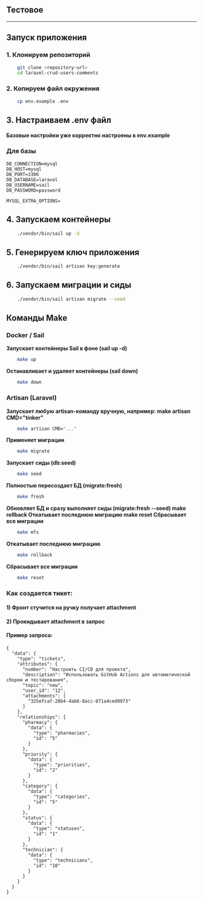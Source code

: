 ## Тестовое

---

## Запуск приложения

### 1. Клонируем репозиторий
``` bash
    git clone <repository-url>
    cd laravel-crud-users-comments
```
### 2. Копируем файл окружения
``` bash
    cp env.example .env
```
## 3. Настраиваем .env файл
#### Базовые настройки уже корректно настроены в env.example
### Для базы

```
DB_CONNECTION=mysql
DB_HOST=mysql
DB_PORT=3306
DB_DATABASE=laravel
DB_USERNAME=sail
DB_PASSWORD=password

MYSQL_EXTRA_OPTIONS=
```

## 4. Запускаем контейнеры
``` bash
    ./vendor/bin/sail up -d
```

## 5. Генерируем ключ приложения
``` bash
    ./vendor/bin/sail artisan key:generate
```

## 6. Запускаем миграции и сиды
``` bash
    ./vendor/bin/sail artisan migrate --seed
```

## Команды Make
### Docker / Sail

**Запускает контейнеры Sail в фоне (sail up -d)**
```bash 
    make up
```

**Останавливает и удаляет контейнеры (sail down)**
```bash 
    make down
```
### Artisan (Laravel)

**Запускает любую artisan-команду вручную, например:
make artisan CMD="tinker"**
```bash 
    make artisan CMD="..."
```
**Применяет миграции**
```bash 
    make migrate
```
**Запускает сиды (db:seed)**
```bash 
    make seed
```
**Полностью пересоздает БД (migrate:fresh)**
```bash 
    make fresh
```

**Обновляет БД и сразу выполняет сиды (migrate:fresh --seed)
make rollback	Откатывает последнюю миграцию
make reset	Сбрасывает все миграции**
```bash 
    make mfs
```
**Откатывает последнюю миграцию**
```bash 
    make rollback
```
**Сбрасывает все миграции**
```bash 
    make reset
```

### Как создается тикет: ###
#### 1) Фронт стучится на ручку получает attachment ####
#### 2) Прокидывает attachment в запрос ####

#### Пример запроса: ####
```
{
  "data": {
    "type": "tickets",
    "attributes": {
      "number": "Настроить CI/CD для проекта",
      "description": "Использовать GitHub Actions для автоматической сборки и тестирования",
      "topic": "new",
      "user_id": "12",
      "attachments": [
        "325efcaf-28b4-4ab6-8acc-071a4ced9973"
      ]
    },
    "relationships": {
      "pharmacy": {
        "data": {
          "type": "pharmacies",
          "id": "5"
        }
      },
      "priority": {
        "data": {
          "type": "priorities",
          "id": "2"
        }
      },
      "category": {
        "data": {
          "type": "categories",
          "id": "5"
        }
      },
      "status": {
        "data": {
          "type": "statuses",
          "id": "1"
        }
      },
      "technician": {
        "data": {
          "type": "technicians",
          "id": "10"
        }
      }
    }
  }
}
```
